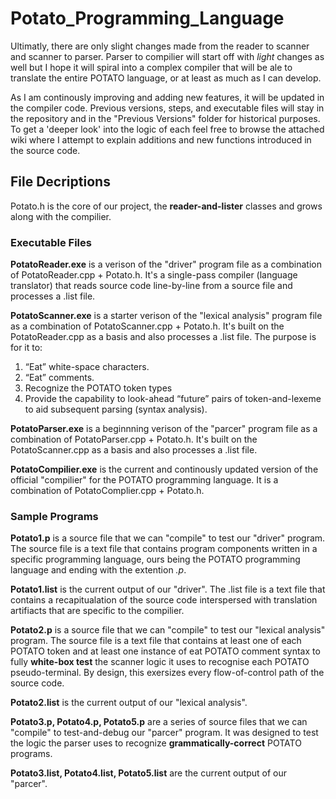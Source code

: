 # Potato_Programming_Language
Ultimatly, there are only slight changes made from the reader to scanner and scanner to parser. Parser to compilier will start off with _light_ changes as well but I hope it will spiral into a complex compiler that will be ale to translate the entire POTATO language, or at least as much as I can develop.

As I am continously improving and adding new features, it will be updated in the compiler code. Previous versions, steps, and executable files will stay in the repository and in the "Previous Versions" folder for historical purposes. To get a 'deeper look' into the logic of each feel free to browse the attached wiki where I attempt to explain additions and new functions introduced in the source code.

## File Decriptions

Potato.h is the core of our project, the **reader-and-lister** classes and grows along with the compilier.

### Executable Files
**PotatoReader.exe** is a verison of the "driver" program file as a combination of PotatoReader.cpp + Potato.h. It's a single-pass compiler (language translator) that reads source code line-by-line from a source file and processes a .list file. 

**PotatoScanner.exe** is a starter verison of the "lexical analysis" program file as a combination of PotatoScanner.cpp + Potato.h. It's built on the PotatoReader.cpp as a basis and also processes a .list file. The purpose is for it to:
1. “Eat” white-space characters.
2. “Eat” comments. 
3. Recognize the POTATO token types
4. Provide the capability to look-ahead “future” pairs of token-and-lexeme to aid subsequent parsing (syntax analysis).

**PotatoParser.exe** is a beginnning verison of the "parcer" program file as a combination of PotatoParser.cpp + Potato.h. It's built on the PotatoScanner.cpp as a basis and also processes a .list file.

**PotatoCompilier.exe** is the current and continously updated version of the official "compilier" for the POTATO programming language. It is a combination of PotatoComplier.cpp + Potato.h.

### Sample Programs
**Potato1.p** is a source file that we can "compile" to test our "driver" program. The source file is a text file that contains program components written in a specific programming language, ours being the POTATO programming language and ending with the extention _.p_.

**Potato1.list** is the current output of our "driver". The .list file is a text file that contains a recapitualation of the source code interspersed with translation artifiacts that are specific to the compilier.

**Potato2.p** is a source file that we can "compile" to test our "lexical analysis" program. The source file is a text file that contains at least one of each POTATO token and at least one instance of eat POTATO comment syntax to fully **white-box test** the scanner logic it uses to recognise each POTATO pseudo-terminal. By design, this exersizes every flow-of-control path of the source code.

**Potato2.list** is the current output of our "lexical analysis". 

**Potato3.p, Potato4.p, Potato5.p** are a series of source files that we can "compile" to test-and-debug our "parcer" program. It was designed to test the logic the parser uses to recognize **grammatically-correct** POTATO programs.

**Potato3.list, Potato4.list, Potato5.list** are the current output of our "parcer". 
